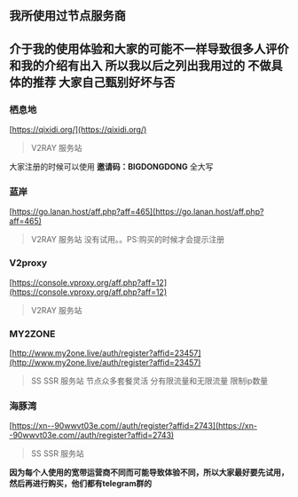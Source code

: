 ## 我所使用过节点服务商 
## 介于我的使用体验和大家的可能不一样导致很多人评价和我的介绍有出入 所以我以后之列出我用过的 不做具体的推荐 大家自己甄别好坏与否

### 栖息地  

[https://qixidi.org/](https://qixidi.org/)

>V2RAY 服务站 

大家注册的时候可以使用 **邀请码：BIGDONGDONG** 全大写

### 蓝岸  

[https://go.lanan.host/aff.php?aff=465](https://go.lanan.host/aff.php?aff=465)

>V2RAY 服务站 没有试用。。PS:购买的时候才会提示注册 

### V2proxy 

[https://console.vproxy.org/aff.php?aff=12](https://console.vproxy.org/aff.php?aff=12)

>V2RAY 服务站

### MY2ZONE  

[http://www.my2one.live/auth/register?affid=23457](http://www.my2one.live/auth/register?affid=23457)

>SS SSR 服务站 节点众多套餐灵活 分有限流量和无限流量 限制ip数量 

### 海豚湾 

[https://xn--90wwvt03e.com//auth/register?affid=2743](https://xn--90wwvt03e.com//auth/register?affid=2743)

>SS SSR 服务站

**因为每个人使用的宽带运营商不同而可能导致体验不同，所以大家最好要先试用，然后再进行购买，他们都有telegram群的**
